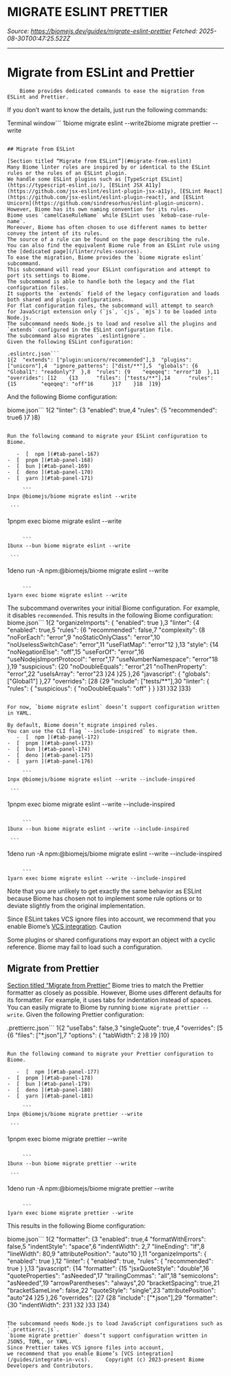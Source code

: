 # MIGRATE ESLINT PRETTIER

*Source: https://biomejs.dev/guides/migrate-eslint-prettier*
*Fetched: 2025-08-30T00:47:25.522Z*

---

# Migrate from ESLint and Prettier

        Biome provides dedicated commands to ease the migration from ESLint and Prettier.

If you don’t want to know the details, just run the following commands:

Terminal window```
1biome migrate eslint --write2biome migrate prettier --write
```

## Migrate from ESLint

[Section titled “Migrate from ESLint”](#migrate-from-eslint)
Many Biome linter rules are inspired by or identical to the ESLint rules or the rules of an ESLint plugin.
We handle some ESLint plugins such as [TypeScript ESLint](https://typescript-eslint.io/), [ESLint JSX A11y](https://github.com/jsx-eslint/eslint-plugin-jsx-a11y), [ESLint React](https://github.com/jsx-eslint/eslint-plugin-react), and [ESLint Unicorn](https://github.com/sindresorhus/eslint-plugin-unicorn).
However, Biome has its own naming convention for its rules.
Biome uses `camelCaseRuleName` while ESLint uses `kebab-case-rule-name`.
Moreover, Biome has often chosen to use different names to better convey the intent of its rules.
The source of a rule can be found on the page describing the rule.
You can also find the equivalent Biome rule from an ESLint rule using the [dedicated page](/linter/rules-sources).
To ease the migration, Biome provides the `biome migrate eslint` subcommand.
This subcommand will read your ESLint configuration and attempt to port its settings to Biome.
The subcommand is able to handle both the legacy and the flat configuration files.
It supports the `extends` field of the legacy configuration and loads both shared and plugin configurations.
For flat configuration files, the subcommand will attempt to search for JavaScript extension only (`js`, `cjs`, `mjs`) to be loaded into Node.js.
The subcommand needs Node.js to load and resolve all the plugins and `extends` configured in the ESLint configuration file.
The subcommand also migrates `.eslintignore`.
Given the following ESLint configuration:

.eslintrc.json```
1{2  "extends": ["plugin:unicorn/recommended"],3  "plugins": ["unicorn"],4  "ignore_patterns": ["dist/**"],5  "globals": {6    "Global1": "readonly"7  },8  "rules": {9    "eqeqeq": "error"10  },11  "overrides": [12    {13      "files": ["tests/**"],14      "rules": {15        "eqeqeq": "off"16      }17    }18  ]19}
```

And the following Biome configuration:

biome.json```
1{2  "linter": {3    "enabled": true,4    "rules": {5      "recommended": true6    }7  }8}
```

Run the following command to migrate your ESLint configuration to Biome.

   -  [  npm ](#tab-panel-167)
-  [  pnpm ](#tab-panel-168)
-  [  bun ](#tab-panel-169)
-  [  deno ](#tab-panel-170)
-  [  yarn ](#tab-panel-171)

     ```
1npx @biomejs/biome migrate eslint --write
```

     ```
1pnpm exec biome migrate eslint --write
```

     ```
1bunx --bun biome migrate eslint --write
```

     ```
1deno run -A npm:@biomejs/biome migrate eslint --write
```

     ```
1yarn exec biome migrate eslint --write
```


The subcommand overwrites your initial Biome configuration.
For example, it disables `recommended`.
This results in the following Biome configuration:
biome.json```
1{2  "organizeImports": { "enabled": true },3  "linter": {4    "enabled": true,5    "rules": {6      "recommended": false,7      "complexity": {8        "noForEach": "error",9        "noStaticOnlyClass": "error",10        "noUselessSwitchCase": "error",11        "useFlatMap": "error"12      },13      "style": {14        "noNegationElse": "off",15        "useForOf": "error",16        "useNodejsImportProtocol": "error",17        "useNumberNamespace": "error"18      },19      "suspicious": {20        "noDoubleEquals": "error",21        "noThenProperty": "error",22        "useIsArray": "error"23      }24    }25  },26  "javascript": { "globals": ["Global1"] },27  "overrides": [28    {29      "include": ["tests/**"],30      "linter": { "rules": { "suspicious": { "noDoubleEquals": "off" } } }31    }32  ]33}
```

For now, `biome migrate eslint` doesn’t support configuration written in YAML.

By default, Biome doesn’t migrate inspired rules.
You can use the CLI flag `--include-inspired` to migrate them.
   -  [  npm ](#tab-panel-172)
-  [  pnpm ](#tab-panel-173)
-  [  bun ](#tab-panel-174)
-  [  deno ](#tab-panel-175)
-  [  yarn ](#tab-panel-176)

     ```
1npx @biomejs/biome migrate eslint --write --include-inspired
```

     ```
1pnpm exec biome migrate eslint --write --include-inspired
```

     ```
1bunx --bun biome migrate eslint --write --include-inspired
```

     ```
1deno run -A npm:@biomejs/biome migrate eslint --write --include-inspired
```

     ```
1yarn exec biome migrate eslint --write --include-inspired
```


Note that you are unlikely to get exactly the same behavior as ESLint because Biome has chosen not to implement some rule options or to deviate slightly from the original implementation.

Since ESLint takes VCS ignore files into account,
we recommend that you enable Biome’s [VCS integration](/guides/integrate-in-vcs).
Caution

Some plugins or shared configurations may export an object with a cyclic reference.
Biome may fail to load such a configuration.
## Migrate from Prettier

[Section titled “Migrate from Prettier”](#migrate-from-prettier)
Biome tries to match the Prettier formatter as closely as possible.
However, Biome uses different defaults for its formatter.
For example, it uses tabs for indentation instead of spaces.
You can easily migrate to Biome by running `biome migrate prettier --write`.
Given the following Prettier configuration:

.prettierrc.json```
1{2  "useTabs": false,3  "singleQuote": true,4  "overrides": [5    {6          "files": ["*.json"],7          "options": { "tabWidth": 2 }8      }9  ]10}
```

Run the following command to migrate your Prettier configuration to Biome.

   -  [  npm ](#tab-panel-177)
-  [  pnpm ](#tab-panel-178)
-  [  bun ](#tab-panel-179)
-  [  deno ](#tab-panel-180)
-  [  yarn ](#tab-panel-181)

     ```
1npx @biomejs/biome migrate prettier --write
```

     ```
1pnpm exec biome migrate prettier --write
```

     ```
1bunx --bun biome migrate prettier --write
```

     ```
1deno run -A npm:@biomejs/biome migrate prettier --write
```

     ```
1yarn exec biome migrate prettier --write
```


This results in the following Biome configuration:

biome.json```
1{2  "formatter": {3    "enabled": true,4    "formatWithErrors": false,5    "indentStyle": "space",6    "indentWidth": 2,7    "lineEnding": "lf",8    "lineWidth": 80,9    "attributePosition": "auto"10  },11  "organizeImports": { "enabled": true },12  "linter": { "enabled": true, "rules": { "recommended": true } },13  "javascript": {14    "formatter": {15      "jsxQuoteStyle": "double",16      "quoteProperties": "asNeeded",17      "trailingCommas": "all",18      "semicolons": "asNeeded",19      "arrowParentheses": "always",20      "bracketSpacing": true,21      "bracketSameLine": false,22      "quoteStyle": "single",23      "attributePosition": "auto"24    }25  },26  "overrides": [27    {28      "include": ["*.json"],29      "formatter": {30        "indentWidth": 231      }32    }33  ]34}
```

The subcommand needs Node.js to load JavaScript configurations such as `.prettierrc.js`.
`biome migrate prettier` doesn’t support configuration written in JSON5, TOML, or YAML.
Since Prettier takes VCS ignore files into account,
we recommend that you enable Biome’s [VCS integration](/guides/integrate-in-vcs).     Copyright (c) 2023-present Biome Developers and Contributors.